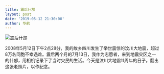 ```yaml
---
title: 震后什邡
layout: post
date: '2019-05-12 21:30:00'
author: 华航
---
```


![震后什邡](https://dl.darkmatter.cn/albums/2019/震后什邡/震后什邡.jpeg)

2008年5月12日下午2点28分，我的故乡四川发生了举世震惊的汶川大地震，超过8万名同胞不幸遇难。震后两个月的7月13日，我作为志愿者，来到地震灾区之一的什邡，用相机记录下了当时灾民的生活。今天是汶川大地震11周年的日子，翻出这张老照片，以作纪念。